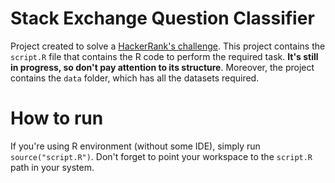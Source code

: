 # Stack Exchange Question Classifier

Project created to solve a [HackerRank's challenge]. This project contains the `script.R` file that contains the R code to perform the required task. **It's still in progress, so don't pay attention to its structure**. Moreover, the project contains the `data` folder, which has all the datasets required.
# How to run
If you're using R environment (without some IDE), simply run `source("script.R")`. Don't forget to point your workspace to the `script.R` path in your system.

[HackerRank's challenge]: https://www.hackerrank.com/challenges/stack-exchange-question-classifier